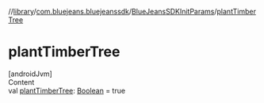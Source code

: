 //[library](../../../index.md)/[com.bluejeans.bluejeanssdk](../index.md)/[BlueJeansSDKInitParams](index.md)/[plantTimberTree](plant-timber-tree.md)



# plantTimberTree  
[androidJvm]  
Content  
val [plantTimberTree](plant-timber-tree.md): [Boolean](https://kotlinlang.org/api/latest/jvm/stdlib/kotlin/-boolean/index.html) = true  




